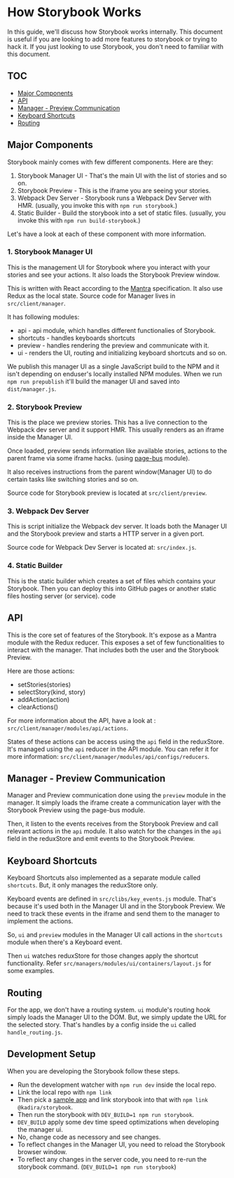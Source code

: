 # How Storybook Works

In this guide, we'll discuss how Storybook works internally. This document is useful if you are looking to add more features to storybook or trying to hack it. If you just looking to use Storybook, you don't need to familiar with this document.

## TOC

* [Major Components](#major-components)
* [API](#api)
* [Manager - Preview Communication](#manager-preview-communication)
* [Keyboard Shortcuts](#keyboard-shortcuts)
* [Routing](#routing)

## Major Components

Storybook mainly comes with few different components. Here are they:

1. Storybook Manager UI - That's the main UI with the list of stories and so on.
2. Storybook Preview - This is the iframe you are seeing your stories.
3. Webpack Dev Server - Storybook runs a Webpack Dev Server with HMR. (usually, you invoke this with `npm run storybook`.)
4. Static Builder - Build the storybook into a set of static files. (usually, you invoke this with `npm run build-storybook`.)

Let's have a look at each of these component with more information.

### 1. Storybook Manager UI

This is the management UI for Storybook where you interact with your stories and see your actions. It also loads the Storybook Preview window.

This is written with React according to the [Mantra](https://github.com/kadirahq/mantra/) specification. It also use Redux as the local state. Source code for Manager lives in `src/client/manager`.

It has following modules:

* api - api module, which handles different functionalies of Storybook.
* shortcuts - handles keyboards shortcuts
* preview - handles rendering the preview and communicate with it.
* ui - renders the UI, routing and initializing keyboard shortcuts and so on.

We publish this manager UI as a single JavaScript build to the NPM and it isn't depending on enduser's locally installed NPM modules. When we run `npm run prepublish` it'll build the manager UI and saved into `dist/manager.js`.

### 2. Storybook Preview

This is the place we preview stories. This has a live connection to the Webpack dev server and it support HMR. This usually renders as an iframe inside the Manager UI.

Once loaded, preview sends information like available stories, actions to the parent frame via some iframe hacks. (using [page-bus](https://www.npmjs.com/package/page-bus) module).

It also receives instructions from the parent window(Manager UI) to do certain tasks like switching stories and so on.

Source code for Storybook preview is located at `src/client/preview`.

### 3. Webpack Dev Server

This is script initialize the Webpack dev server. It loads both the Manager UI and the Storybook preview and starts a HTTP server in a given port.

Source code for Webpack Dev Server is located at: `src/index.js`.

### 4. Static Builder

This is the static builder which creates a set of files which contains your Storybook. Then you can deploy this into GitHub pages or another static files hosting server (or service).
code


## API

This is the core set of features of the Storybook. It's expose as a Mantra module with the Redux reducer. This exposes a set of few functionalities to interact with the manager. That includes both the user and the Storybook Preview.

Here are those actions:

* setStories(stories)
* selectStory(kind, story)
* addAction(action)
* clearActions()

For more information about the API, have a look at : `src/client/manager/modules/api/actions`.

States of these actions can be access using the `api` field in the reduxStore. It's managed using the `api` reducer in the API module. You can refer it for more information: `src/client/manager/modules/api/configs/reducers`.

## Manager - Preview Communication

Manager and Preview communication done using the `preview` module in the manager. It simply loads the iframe create a communication layer with the Storybook Preview using the page-bus module.

Then, it listen to the events receives from the Storybook Preview and call relevant actions in the `api` module.
It also watch for the changes in the `api` field in the reduxStore and emit events to the Storybook Preview.


## Keyboard Shortcuts

Keyboard Shortcuts also implemented as a separate module called `shortcuts`. But, it only manages the reduxStore only.

Keyboard events are defined in `src/clibs/key_events.js` module. That's because it's used both in the Manager UI and in the Storybook Preview. We need to track these events in the iframe and send them to the manager to implement the actions.

So, `ui` and `preview` modules in the Manager UI call actions in the `shortcuts` module when there's a Keyboard event.

Then `ui` watches reduxStore for those changes apply the shortcut functionality. Refer `src/managers/modules/ui/containers/layout.js` for some examples.

## Routing

For the app, we don't have a routing system. `ui` module's routing hook simply loads the Manager UI to the DOM. But, we simply update the URL for the selected story. That's handles by a config inside the `ui` called `handle_routing.js`.

## Development Setup

When you are developing the Storybook follow these steps.

* Run the development watcher with `npm run dev` inside the local repo.
* Link the local repo with `npm link`
* Then pick a [sample app](https://github.com/kadira-samples/react-storybook-demo) and link storybook into that with `npm link @kadira/storybook`.
* Then run the storybook with `DEV_BUILD=1 npm run storybook`.
* `DEV_BUILD` apply some dev time speed optimizations when developing the manager ui.
* No, change code as necessory and see changes.
* To reflect changes in the Manager UI, you need to reload the Storybook browser window.
* To reflect any changes in the server code, you need to re-run the storybook command. (`DEV_BUILD=1 npm run storybook`)
